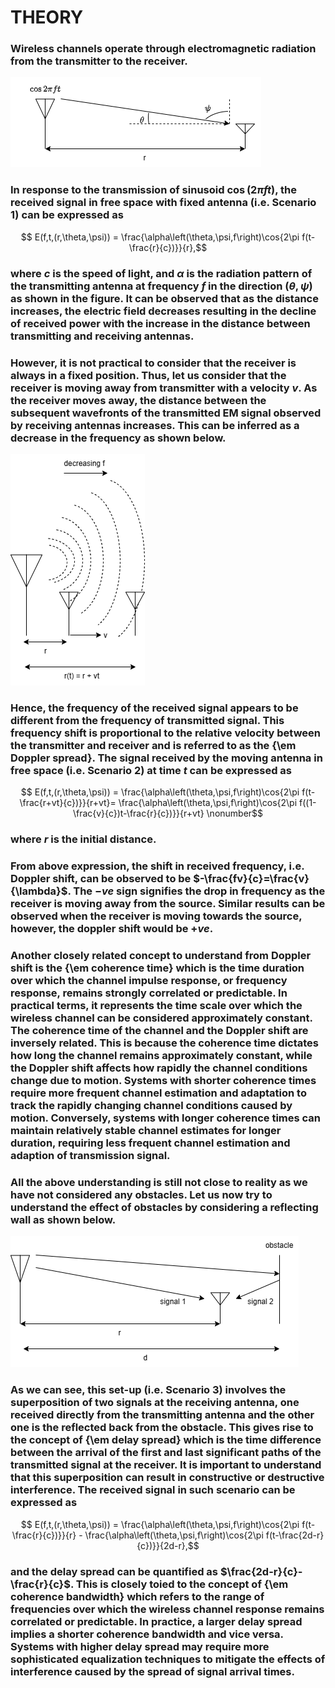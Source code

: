 # THEORY

### Wireless channels operate through electromagnetic radiation from the transmitter to the receiver.
![Basic](https://github.com/Manasa090/exp-two-ray-model-based-wireless-channels-iiith/blob/main/Exp3.png)
### In response to the transmission of sinusoid  $\cos(2\pi ft)$, the received signal in free space with fixed antenna (i.e. Scenario 1) can be expressed as
```math
    E(f,t,(r,\theta,\psi)) = \frac{\alpha\left(\theta,\psi,f\right)\cos{2\pi f(t-\frac{r}{c})}}{r},
```
### where $c$ is the speed of light, and $\alpha$ is the radiation pattern of the transmitting antenna at frequency $f$ in the direction $(\theta,\psi)$ as shown in the figure. It can be observed that as the distance increases, the electric field decreases resulting in the decline of received power with the increase in the distance between transmitting and receiving antennas.
### However, it is not practical to consider that the receiver is always in a fixed position. Thus, let us consider that the receiver is moving away from transmitter with a velocity $v$. As the receiver moves away, the distance between the subsequent wavefronts of the transmitted EM signal observed by receiving antennas  increases. This can be inferred as a decrease in the frequency as shown below.
![movement](https://github.com/Manasa090/exp-two-ray-model-based-wireless-channels-iiith/blob/main/exp3_1.png)
### Hence, the frequency of the received signal appears to be different from the frequency of transmitted signal. This frequency shift is proportional to the relative velocity between the transmitter and receiver and is referred to as the {\em Doppler spread}. The signal received  by the moving antenna in free space (i.e. Scenario 2) at time $t$ can be expressed as
```math
     E(f,t,(r,\theta,\psi)) = \frac{\alpha\left(\theta,\psi,f\right)\cos{2\pi f(t-\frac{r+vt}{c})}}{r+vt}= \frac{\alpha\left(\theta,\psi,f\right)\cos{2\pi f((1-\frac{v}{c})t-\frac{r}{c})}}{r+vt} \nonumber
```
### where $r$ is the initial distance.
### From above expression, the shift in received frequency, i.e. Doppler shift, can be observed to be $-\frac{fv}{c}=\frac{v}{\lambda}$. The $-ve$ sign signifies the drop in frequency as the receiver is moving away from the source. Similar results can be observed when the receiver is moving towards the source, however, the doppler shift would be $+ve$.
### Another closely related concept to understand from Doppler shift is the {\em coherence time} which is the time duration over which the channel impulse response, or frequency response, remains strongly correlated or predictable. In practical terms, it represents the time scale over which the wireless channel can be considered approximately constant. The coherence time of the channel and the Doppler shift are inversely related. This is because the coherence time dictates how long the channel remains approximately constant, while the Doppler shift affects how rapidly the channel conditions change due to motion. Systems with shorter coherence times require more frequent channel estimation and adaptation to track the rapidly changing channel conditions caused by motion. Conversely, systems with longer coherence times can maintain relatively stable channel estimates for longer duration, requiring less frequent channel estimation and adaption of transmission signal. 
### All the above understanding is still not close to reality as we have not considered any obstacles. Let us now try to understand the effect of obstacles by considering a reflecting wall  as shown below.
![obstacle](https://github.com/Manasa090/exp-two-ray-model-based-wireless-channels-iiith/blob/main/exp3_2.png)
### As we can see, this set-up (i.e. Scenario 3) involves the superposition of two signals at the receiving antenna, one received directly from the transmitting antenna and the other one is the reflected back from the obstacle. This gives rise to the concept of {\em delay spread} which is the time difference between the arrival of the first and last significant paths of the transmitted signal at the receiver. It is important to understand that this superposition can result in constructive or destructive interference. The received signal in such scenario can  be expressed as
```math
    E(f,t,(r,\theta,\psi)) = \frac{\alpha\left(\theta,\psi,f\right)\cos{2\pi f(t-\frac{r}{c})}}{r} - \frac{\alpha\left(\theta,\psi,f\right)\cos{2\pi f(t-\frac{2d-r}{c})}}{2d-r},
```
### and the delay spread can be quantified as $\frac{2d-r}{c}-\frac{r}{c}$. This is closely toied to the concept of {\em coherence bandwidth} which refers to the range of frequencies over which the wireless channel response remains correlated or predictable. In practice, a larger delay spread implies a shorter coherence bandwidth and vice versa. Systems with higher delay spread may require more sophisticated equalization techniques to mitigate the effects of interference caused by the spread of signal arrival times.
